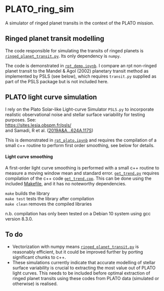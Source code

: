 # PLATO_ring_sim
A simulator of ringed planet transits in the context of the PLATO mission.

## Ringed planet transit modelling
The code responsible for simulating the transits of ringed planets is
[`ringed_planet_transit.py`](ringed_planet_transit.py). Its only dependency is
`numpy`.

The code is demonstrated in [`rpt_demo.ipynb`](rpt_demo.ipynb). I compare an rpt
non-ringed planet transit to the Mandel & Agol (2002) planetary transit method
as implemented by PSLS (see below), which requires `transit.py` supplied as part
of the PSLS package but is not included here.

## PLATO light curve simulation
I rely on the Plato Solar-like Light-curve Simulator `PSLS.py` to incorporate
realistic observational noise and stellar surface variability for testing
purposes. See:<br>
https://sites.lesia.obspm.fr/psls/<br>
and Samadi, R et al. ([2019A&A...624A.117S](https://ui.adsabs.harvard.edu/abs/2019A%26A...624A.117S/abstract))

This is demonstrated in [`rpt_plato.ipynb`](rpt_plato.ipynb) and requires the
compilation of a small c++ routine to perform first order smoothing, see below
for details.

#### Light curve smoothing
A first-order light curve smoothing is performed with a small c++ routine to
measure a moving window mean and standard error. [`get_trend.py`](get_trend.py)
requires compilation of the c++ code [`get_trend.cpp`](get_trend.cpp). This can
be done using the included [Makefile](Makefile), and it has no noteworthy
dependencies.

`make` builds the library<br>
`make test` tests the library after compilation<br>
`make clean` removes the compiled libraries

n.b. compilation has only been tested on a Debian 10 system using gcc version
8.3.0.

## To do
* Vectorization with numpy means
[`ringed_planet_transit.py`](ringed_planet_transit.py) is reasonably efficient,
but it could be improved further by porting significant chunks to c++.
* These simulations currently indicate that accurate modelling of stellar
surface variability is crucial to extracting the most value out of PLATO light
curves. This needs to be included before optimal extraction of ringed planet
transits using these codes from PLATO data (simulated or otherwise) is realised.
